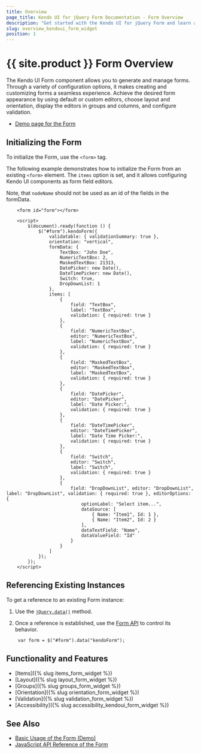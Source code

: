 ```yaml
---
title: Overview
page_title: Kendo UI for jQuery Form Documentation - Form Overview
description: "Get started with the Kendo UI for jQuery Form and learn about its features and how to initialize the component."
slug: overview_kendoui_form_widget
position: 1
---
```


# {{ site.product }} Form Overview

The Kendo UI Form component allows you to generate and manage forms. Through a variety of configuration options, it makes creating and customizing forms a seamless experience. Achieve the desired form appearance by using default or custom editors, choose layout and orientation, display the editors in groups and columns, and configure validation.

* [Demo page for the Form](https://demos.telerik.com/kendo-ui/form/index)

## Initializing the Form

To initialize the Form, use the `<form>` tag.

The following example demonstrates how to initialize the Form from an existing `<form>` element. The `items` option is set, and it allows configuring Kendo UI components as form field editors.

Note, that `nodeName` should not be used as an id of the fields in the formData.

```dojo
    <form id="form"></form>

    <script>
        $(document).ready(function () {
            $("#form").kendoForm({
                validatable: { validationSummary: true },
                orientation: "vertical",
                formData: {
                    TextBox: "John Doe",
                    NumericTextBox: 2,
                    MaskedTextBox: 21313,
                    DatePicker: new Date(),
                    DateTimePicker: new Date(),
                    Switch: true,
                    DropDownList: 1
                },
                items: [
                    {
                        field: "TextBox",
                        label: "TextBox",
                        validation: { required: true }
                    },
                    {
                        field: "NumericTextBox",
                        editor: "NumericTextBox",
                        label: "NumericTextBox",
                        validation: { required: true }
                    },
                    {
                        field: "MaskedTextBox",
                        editor: "MaskedTextBox",
                        label: "MaskedTextBox",
                        validation: { required: true }
                    },
                    {
                        field: "DatePicker",
                        editor: "DatePicker",
                        label: "Date Picker:",
                        validation: { required: true }
                    },
                    {
                        field: "DateTimePicker",
                        editor: "DateTimePicker",
                        label: "Date Time Picker:",
                        validation: { required: true }
                    },
                    {
                        field: "Switch",
                        editor: "Switch",
                        label: "Switch",
                        validation: { required: true }
                    },
                    {
                        field: "DropDownList", editor: "DropDownList", label: "DropDownList", validation: { required: true }, editorOptions: {
                            optionLabel: "Select item...",
                            dataSource: [
                                { Name: "Item1", Id: 1 },
                                { Name: "Item2", Id: 2 }
                            ],
                            dataTextField: "Name",
                            dataValueField: "Id"
                        }
                    }
                ]
            });
        });
    </script>
```

## Referencing Existing Instances

To get a reference to an existing Form instance:

1. Use the [`jQuery.data()`](https://api.jquery.com/jQuery.data/) method.
1. Once a reference is established, use the [Form API](/api/javascript/ui/form) to control its behavior.

        var form = $("#form").data("kendoForm");

## Functionality and Features

* [Items]({% slug items_form_widget %})
* [Layout]({% slug layout_form_widget %})
* [Groups]({% slug groups_form_widget %})
* [Orientation]({% slug orientation_form_widget %})
* [Validation]({% slug validation_form_widget %})
* [Accessibility]({% slug accessibility_kendoui_form_widget %})

## See Also

* [Basic Usage of the Form (Demo)](https://demos.telerik.com/kendo-ui/form/index)
* [JavaScript API Reference of the Form](/api/javascript/ui/form)
